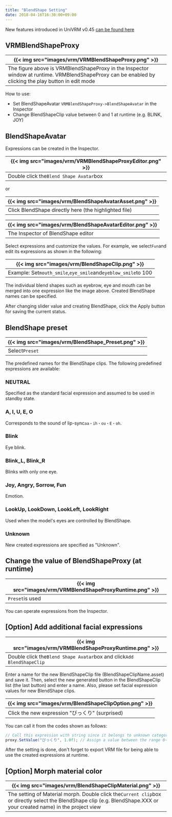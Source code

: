 ```yaml
---
title: "BlendShape Setting"
date: 2018-04-16T16:30:00+09:00
---
```


New features introduced in UniVRM v0.45 [can be found here](https://github.com/vrm-c/UniVRM/wiki/BlendShape-Setup)

## VRMBlendShapeProxy

|{{< img src="images/vrm/VRMBlendShapeProxy.png" >}}|
|-----|
|The figure above is VRMBlendShapeProxy in the Inspector window at runtime. VRMBlendShapeProxy can be enabled by clicking the play button in edit mode|

How to use:

* Set BlendShapeAvatar `VRMBlendShapeProxy->BlendShapeAvatar` in the Inspector
* Change BlendShapeClip value between 0 and 1 at runtime (e.g. BLINK, JOY)

## BlendShapeAvatar

Expressions can be created in the Inspector.

|{{< img src="images/vrm/VRMBlendShapeProxyEditor.png" >}}|
|-----|
|Double click the``Blend Shape Avatar``box|

or

|{{< img src="images/vrm/BlendShapeAvatarAsset.png" >}}|
|-----|
|Click BlendShape directly here (the highlighted file)|

|{{< img src="images/vrm/BlendShapeAvatarEditor.png" >}}|
|-----|
|The Inspector of BlendShape editor|

Select expressions and customize the values. 
For example, we select``Fun``and edit its expressions as shown in the following: 

|{{< img src="images/vrm/BlendShapeClip.png" >}}|
|-----|
|Example: Set`mouth_smile`,`eye_smile`and`eyeblow_smile`to 100|

The individual blend shapes such as eyebrow, eye and mouth can be merged into one expression like the image above. Created BlendShape names can be specified. 

After changing slider value and creating BlendShape, click the Apply button for saving the current status.

## BlendShape preset

|{{< img src="images/vrm/BlendShape_Preset.png" >}}|
|-----|
|Select``Preset``|

The predefined names for the BlendShape clips. The following predefined expressions are available:

### NEUTRAL
Specified as the standard facial expression and assumed to be used in standby state.

### A, I, U, E, O
Corresponds to the sound of lip-sync``aa・ih・ou・E・oh``.

### Blink
Eye blink.

### Blink_L, Blink_R
Blinks with only one eye.

### Joy, Angry, Sorrow, Fun
Emotion.

### LookUp, LookDown, LookLeft, LookRight
Used when the model's eyes are controlled by BlendShape.

### Unknown
New created expressions are specified as "Unknown".

## Change the value of BlendShapeProxy (at runtime)

|{{< img src="images/vrm/VRMBlendShapeProxyRuntime.png" >}}|
|-----|
|``Preset``is used|

You can operate expressions from the Inspector.

## [Option] Add additional facial expressions

|{{< img src="images/vrm/VRMBlendShapeProxyRuntime.png" >}}|
|-----|
|Double click the``Blend Shape Avatar``box and click``Add BlendShapeClip``|

Enter a name for the new BlendShapeClip file (BlendShapeClipName.asset) and save it. Then, select the new generated button in the BlendShapeClip list (the last button) and enter a name. Also, please set facial expression values for new BlendShape clips.

|{{< img src="images/vrm/BlendShapeClipOption.png" >}}|
|-----|
|Click the new expression "びっくり" (surprised)|

You can call it from the codes shown as follows:

```cs
// Call this expression with string since it belongs to unknown category
proxy.SetValue("びっくり", 1.0f); // Assign a value between the range 0~1
```

After the setting is done, don't forget to export VRM file for being able to use the created expressions at runtime.  

## [Option] Morph material color

|{{< img src="images/vrm/BlendShapeClipMaterial.png" >}}|
|-----|
|The setting of Material morph. Double click the``Current clip``box or directly select the BlendShape clip (e.g. BlendShape.XXX or your created name) in the project view|